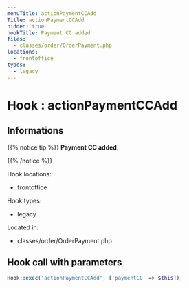 ```yaml
---
menuTitle: actionPaymentCCAdd
Title: actionPaymentCCAdd
hidden: true
hookTitle: Payment CC added
files:
  - classes/order/OrderPayment.php
locations:
  - frontoffice
types:
  - legacy
---
```


# Hook : actionPaymentCCAdd

## Informations

{{% notice tip %}}
**Payment CC added:** 


{{% /notice %}}

Hook locations: 
  - frontoffice

Hook types: 
  - legacy

Located in: 
  - classes/order/OrderPayment.php

## Hook call with parameters

```php
Hook::exec('actionPaymentCCAdd', ['paymentCC' => $this]);
```